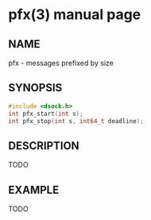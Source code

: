 # pfx(3) manual page

## NAME

pfx - messages prefixed by size

## SYNOPSIS

```c
#include <dsock.h>
int pfx_start(int s);
int pfx_stop(int s, int64_t deadline);
```

## DESCRIPTION

TODO

## EXAMPLE

TODO


